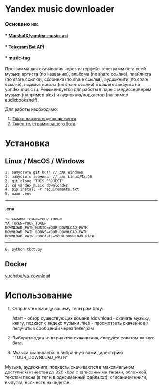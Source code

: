 # Yandex music downloader
### Основано на:
#### * [MarshalX/yandex-music-api](https://github.com/MarshalX/yandex-music-api)
#### * [Telegram Bot API](https://github.com/eternnoir/pyTelegramBotAPI)
#### * [music-tag](https://github.com/KristoforMaynard/music-tag)

Программа для скачивания через интерфейс телеграмм бота всей музыки артиста (по названию), альбома (по share ссылке), плейлиста (по share ссылке), сборника (по share ссылке), аудиокниги (по share ссылке), подкаст канала (по share ссылке) с вашего аккаунта на yandex.music.ru. Рекомендуется для работы в паре с медиосервером музыки (например plex) и аудиокниг/подкастов (например audiobookshelf).

Для работы необходимо:
1. [Токен вашего яндекс аккаунта](https://github.com/MarshalX/yandex-music-api/discussions/513#discussioncomment-2729781)
2. [Токен телеграмм вашего бота](https://lifehacker.ru/kak-sozdat-bota-v-telegram/)

# Установка
## Linux / MacOS / Windows
    1. запустить git bush // для Windows
    1. запустить терминал // для Linux/MacOS
    2. git clone 'THIS_PROJECT'
    3. cd yandex_music_downloader
    4. pip install -r requirements.txt
    5. nano .env
______________ 
#### .env

    TELEGRAMM_TOKEN=YOUR_TOKEN
    YA_TOKEN=YOUR_TOKEN
    DOWNLOAD_PATH_MUSIC=YOUR_DOWNLOAD_PATH
    DOWNLOAD_PATH_BOOKS=YOUR_DOWNLOAD_PATH
    DOWNLOAD_PATH_PODCASTS=YOUR_DOWNLOAD_PATH
______________

    6. python tbot.py

## Docker
[yuchoba/ya-download](https://hub.docker.com/r/yuchoba/ya-download)
# Использование
1. Отправьте команду вашему телеграм боту:

    /start - обзор существующих команд
    /download - скачать музыку, книгу, подкаст с яндекс музыки
    /files - просмотреть скаченное и получить в сообщении через телеграм


2. Выберете один из вариантов скачивания, следуйте советом вашего бота.
3. Музыка скачивается в выбранную вами директорию "YOUR_DOWNLOAD_PATH"

Музыка, аудиокнига, подкасты скачиваются в максимальном доступном качестве до 320 kbps с записанными тегами, обложкой, текстом песни (в тег и в одноименный файла.txt), описанием книги, выпуска, если есть на яндексе.

